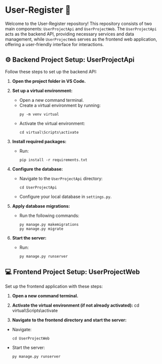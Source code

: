 # User-Register :busts_in_silhouette:

Welcome to the User-Register repository! This repository consists of two main components: `UserProjectApi` and `UserProjectWeb`. The `UserProjectApi` acts as the backend API, providing necessary services and data management, while `UserProjectWeb` serves as the frontend web application, offering a user-friendly interface for interactions.

## :gear: Backend Project Setup: UserProjectApi

Follow these steps to set up the backend API:

1. **Open the project folder in VS Code.**
2. **Set up a virtual environment:**
   - Open a new command terminal.
   - Create a virtual environment by running:
     ```
     py -m venv virtual
     ```
   - Activate the virtual environment:
     ```
     cd virtual\Scripts\activate
     ```

3. **Install required packages:**
   - Run:
     ```
     pip install -r requirements.txt
     ```

4. **Configure the database:**
   - Navigate to the `UserProjectApi` directory:
     ```
     cd UserProjectApi
     ```
   - Configure your local database in `settings.py`.

5. **Apply database migrations:**
   - Run the following commands:
     ```
     py manage.py makemigrations
     py manage.py migrate
     ```

6. **Start the server:**
   - Run:
     ```
     py manage.py runserver
     ```

## :computer: Frontend Project Setup: UserProjectWeb

Set up the frontend application with these steps:

1. **Open a new command terminal.**
2. **Activate the virtual environment (if not already activated):**
cd virtual\Scripts\activate


3. **Navigate to the frontend directory and start the server:**
- Navigate:
  ```
  cd UserProjectWeb
  ```
- Start the server:
  ```
  py manage.py runserver
  ```
